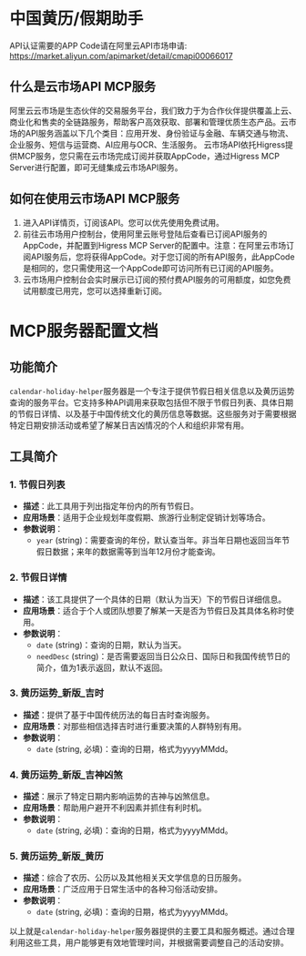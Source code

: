 # 中国黄历/假期助手

API认证需要的APP Code请在阿里云API市场申请: https://market.aliyun.com/apimarket/detail/cmapi00066017

## 什么是云市场API MCP服务

阿里云云市场是生态伙伴的交易服务平台，我们致力于为合作伙伴提供覆盖上云、商业化和售卖的全链路服务，帮助客户高效获取、部署和管理优质生态产品。云市场的API服务涵盖以下几个类目：应用开发、身份验证与金融、车辆交通与物流、企业服务、短信与运营商、AI应用与OCR、生活服务。
云市场API依托Higress提供MCP服务，您只需在云市场完成订阅并获取AppCode，通过Higress MCP Server进行配置，即可无缝集成云市场API服务。

## 如何在使用云市场API MCP服务

1. 进入API详情页，订阅该API。您可以优先使用免费试用。
2. 前往云市场用户控制台，使用阿里云账号登陆后查看已订阅API服务的AppCode，并配置到Higress MCP Server的配置中。注意：在阿里云市场订阅API服务后，您将获得AppCode。对于您订阅的所有API服务，此AppCode是相同的，您只需使用这一个AppCode即可访问所有已订阅的API服务。
3. 云市场用户控制台会实时展示已订阅的预付费API服务的可用额度，如您免费试用额度已用完，您可以选择重新订阅。

# MCP服务器配置文档

## 功能简介
`calendar-holiday-helper`服务器是一个专注于提供节假日相关信息以及黄历运势查询的服务平台。它支持多种API调用来获取包括但不限于节假日列表、具体日期的节假日详情、以及基于中国传统文化的黄历信息等数据。这些服务对于需要根据特定日期安排活动或希望了解某日吉凶情况的个人和组织非常有用。

## 工具简介

### 1. 节假日列表
- **描述**：此工具用于列出指定年份内的所有节假日。
- **应用场景**：适用于企业规划年度假期、旅游行业制定促销计划等场合。
- **参数说明**：
  - `year` (string)：需要查询的年份，默认查当年。非当年日期也返回当年节假日数据；来年的数据需等到当年12月份才能查询。

### 2. 节假日详情
- **描述**：该工具提供了一个具体的日期（默认为当天）下的节假日详细信息。
- **应用场景**：适合于个人或团队想要了解某一天是否为节假日及其具体名称时使用。
- **参数说明**：
  - `date` (string)：查询的日期，默认为当天。
  - `needDesc` (string)：是否需要返回当日公众日、国际日和我国传统节日的简介，值为1表示返回，默认不返回。

### 3. 黄历运势_新版_吉时
- **描述**：提供了基于中国传统历法的每日吉时查询服务。
- **应用场景**：对那些相信选择吉时进行重要决策的人群特别有用。
- **参数说明**：
  - `date` (string, 必填)：查询的日期，格式为yyyyMMdd。

### 4. 黄历运势_新版_吉神凶煞
- **描述**：展示了特定日期内影响运势的吉神与凶煞信息。
- **应用场景**：帮助用户避开不利因素并抓住有利时机。
- **参数说明**：
  - `date` (string, 必填)：查询的日期，格式为yyyyMMdd。

### 5. 黄历运势_新版_黄历
- **描述**：综合了农历、公历以及其他相关天文学信息的日历服务。
- **应用场景**：广泛应用于日常生活中的各种习俗活动安排。
- **参数说明**：
  - `date` (string, 必填)：查询的日期，格式为yyyyMMdd。

以上就是`calendar-holiday-helper`服务器提供的主要工具和服务概述。通过合理利用这些工具，用户能够更有效地管理时间，并根据需要调整自己的活动安排。
